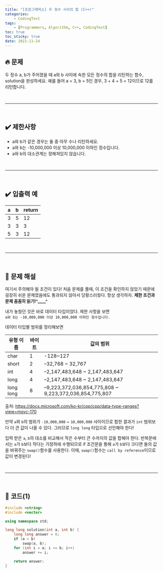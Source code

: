 ```yaml
---
title: "[프로그래머스] 두 정수 사이의 합 (C++)"
categories: 
    - CodingTest
tags:
    - [Programmers, Algorithm, C++, CodingTest]
toc: true
toc_sticky: true
date: 2021-11-24
---
```


## 🔥 문제
두 정수 a, b가 주어졌을 때 a와 b 사이에 속한 모든 정수의 합을 리턴하는 함수, solution을 완성하세요. 예를 들어 a = 3, b = 5인 경우, 3 + 4 + 5 = 12이므로 12를 리턴합니다.

<br>

---
<br>

## ✔️ 제한사항
- a와 b가 같은 경우는 둘 중 아무 수나 리턴하세요.
- a와 b는 -10,000,000 이상 10,000,000 이하인 정수입니다.
- a와 b의 대소관계는 정해져있지 않습니다.

<br>

---
<br>

## ✔️ 입출력 예
|a|b|return|
|---|---|---|
|3|5|12|
|3|3|3|
|5|3|12|

<br>

---
<br>

## 🤔 문제 해설

여기서 주의해야 될 조건이 있다!
처음 문제를 풀때, 이 조건을 확인하지 않았기 때문에 굉장히 쉬운 문제였음에도 통과되지 않아서 당황스러웠다.
항상 생각하자. **제한 조건과 문제 꼼꼼히 읽기!^____^**

내가 놓쳤던 것은 바로 데이터 타입이었다.
제한 사항을 보면 <br>
`a와 b는 -10,000,000 이상 10,000,000 이하인 정수입니다.`

데이터 타입별 범위를 정리해보면

|유형 이름|바이트|값의 범위|
|---|---|---|
|char|1|-128~127|
|short|2|–32,768 ~ 32,767|
|int|4|–2,147,483,648 ~ 2,147,483,647|
|long|4|–2,147,483,648 ~ 2,147,483,647|
|long long|8|–9,223,372,036,854,775,808 ~ 9,223,372,036,854,775,807|

출처: https://docs.microsoft.com/ko-kr/cpp/cpp/data-type-ranges?view=msvc-170

만약 `a`와 `b`의 범위가 `-10,000,000` ~ `10,000,000` 사이이므로 합한 결과가 `int` 범위보다 더 큰 값이 나올 수 있다. 그러므로 `long long` 타입으로 선언해야 한다!

입력 받은 `a`, `b`의 대소를 비교해서 작은 수부터 큰 수까지의 값을 합해야 한다. 반복문에서는 `a`가 `b`보다 작다는 가정하에 수행되므로 if 조건문을 통해 `a`가 `b`보다 크다면 둘의 값을 바꿔주는 `swap()`함수를 사용한다. 이때, `swap()`함수는 `call by reference`이므로 값이 변경된다!

<br>

---
<br>

## 👻 코드(1)

```cpp
#include <string>
#include <vector>

using namespace std;

long long solution(int a, int b) {
    long long answer = 0;
    if (a > b)
        swap(a, b);
    for (int i = a; i <= b; i++)
        answer += i;

    return answer;
}
```

<br>
